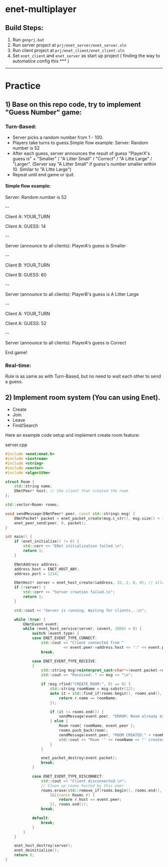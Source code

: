 # enet-multiplayer


## Build Steps:
 
1. Run `genprj.bat`
2. Run server project at `prj/enet_server/enet_server.sln`
2. Run client project at `prj/enet_client/enet_client.sln`
3. Set `enet_client` and `enet_server` as start up project ( finding the way to automatice config this *** )

---

# Practice

## 1) Base on this repo code, try to implement "Guess Number" game:
### Turn-Based:
- Server picks a random number from 1 - 100.
- Players take turns to guess.Simple flow example:
Server: Random number is 52
- After each guess, server announces the result of guess "PlayerX's guess is" + "Smaller" / "A Litter Small" / "Correct" / "A Litte Large" / "Larger". (Server say "A Litter Small" if guess's number smaller within 10. Similar to "A Litte Large")
- Repeat until end game or quit.

#### Simple flow example: 
Server: Random number is 52

--

Client A: YOUR_TURN

Client A: GUESS: 14

--

Server (announce to all clients): PlayerA's guess is Smaller

--

Client B: YOUR_TURN

Client B: GUESS: 60

--

Server (announce to all clients): PlayerB's guess is A Litter Large

--

Client A: YOUR_TURN

Client A: GUESS: 52

--

Server (announce to all clients): PlayerA's guess is Correct

End game!

### Real-time:
Rule is as same as with Turn-Based, but no need to wait each other to send a guess.

## 2) Implement room system (You can using Enet).
- Create
- Join
- Leave
- Find/Search

Here an example code setup and implement create room feature:

server.cpp
```C++
#include <enet/enet.h>
#include <iostream>
#include <string>
#include <vector>
#include <algorithm>

struct Room {
    std::string name;
    ENetPeer* host; // the client that created the room
};

std::vector<Room> rooms;

void sendMessage(ENetPeer* peer, const std::string& msg) {
    ENetPacket* packet = enet_packet_create(msg.c_str(), msg.size() + 1, ENET_PACKET_FLAG_RELIABLE);
    enet_peer_send(peer, 0, packet);
}

int main() {
    if (enet_initialize() != 0) {
        std::cerr << "ENet initialization failed.\n";
        return 1;
    }

    ENetAddress address;
    address.host = ENET_HOST_ANY;
    address.port = 1234;

    ENetHost* server = enet_host_create(&address, 32, 2, 0, 0); // allow up to 32 clients
    if (!server) {
        std::cerr << "Server creation failed.\n";
        return 1;
    }

    std::cout << "Server is running. Waiting for clients...\n";

    while (true) {
        ENetEvent event;
        while (enet_host_service(server, &event, 1000) > 0) {
            switch (event.type) {
            case ENET_EVENT_TYPE_CONNECT:
                std::cout << "Client connected from "
                          << event.peer->address.host << ":" << event.peer->address.port << "\n";
                break;

            case ENET_EVENT_TYPE_RECEIVE:
            {
                std::string msg(reinterpret_cast<char*>(event.packet->data));
                std::cout << "Received: " << msg << "\n";

                if (msg.rfind("CREATE_ROOM:", 0) == 0) {
                    std::string roomName = msg.substr(12);
                    auto it = std::find_if(rooms.begin(), rooms.end(), [&](const Room& r) {
                        return r.name == roomName;
                    });

                    if (it != rooms.end()) {
                        sendMessage(event.peer, "ERROR: Room already exists");
                    } else {
                        Room room{ roomName, event.peer };
                        rooms.push_back(room);
                        sendMessage(event.peer, "ROOM_CREATED:" + roomName);
                        std::cout << "Room '" << roomName << "' created.\n";
                    }
                }

                enet_packet_destroy(event.packet);
                break;
            }

            case ENET_EVENT_TYPE_DISCONNECT:
                std::cout << "Client disconnected.\n";
                // Clean up rooms hosted by this peer
                rooms.erase(std::remove_if(rooms.begin(), rooms.end(),
                    [&](const Room& r) {
                        return r.host == event.peer;
                    }), rooms.end());
                break;

            default:
                break;
            }
        }
    }

    enet_host_destroy(server);
    enet_deinitialize();
    return 0;
}
```
